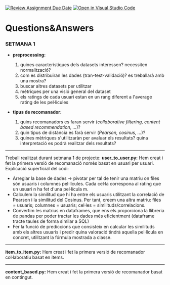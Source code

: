 [![Review Assignment Due Date](https://classroom.github.com/assets/deadline-readme-button-22041afd0340ce965d47ae6ef1cefeee28c7c493a6346c4f15d667ab976d596c.svg)](https://classroom.github.com/a/USx538Ll) [![Open in Visual Studio Code](https://classroom.github.com/assets/open-in-vscode-2e0aaae1b6195c2367325f4f02e2d04e9abb55f0b24a779b69b11b9e10269abc.svg)](https://classroom.github.com/online_ide?assignment_repo_id=17282840&assignment_repo_type=AssignmentRepo)

# Questions&Answers

### **SETMANA 1**
- **preprocessing:**
    1. quines característiques dels datasets interessen? necessiten normalització?
    2. com es distribuiran les dades (tran-test-validació)? es treballarà amb una mostra?
    3. buscar altres datasets per utilitzar
    4. mètriques per una visió general del dataset
    5. els ratings de cada usuari estan en un rang diferent a l'average rating de les pel·licules

- **tipus de recomanador:**
    1. quins recomanadors es faran servir (*collaborative filtering, content based recommendation, ...*)?
    2. quin tipus de distància es farà servir (*Pearson, cosinus, ...*)?
    3. quines mètriques s'utilitzaràn per avaluar els resultats? quina interpretació es podrà realitzar dels resultats?

---
Treball realitzat durant setmana 1 de projecte:
**user_to_user.py:**
Hem creat i fet la primera versió de recomanació només basat en usuari per usuari. 
Explicació superficial del codi:
- Arreglar la base de dades -> pivotar per tal de tenir una matriu on files són usuaris i columnes pel·lícules. Cada cel·la correspona al rating que un usuari n ha fet d'una pel·lícula m.
- Calculem la similitud que hi ha entre els usuaris utilitzant la correlació de Pearson i la similitud del Cosinus. Per tant, creem una altra matriu: files = usuaris; columnes = usuaris; cel·les = similituds/correlacions.
- Convertim les matrius en dataframes, que ens els proporciona la llibreria de pandas per poder tractar les dades més eficientment (dataframe tracte taules de forma similar a SQL)
- Fer la funció de prediccions que consisteix en calcular les similituds amb els altres usuaris i predir quina valoració tindrà aquella pel·lícula en concret, utilitzant la fórmula mostrada a classe. 

---
**item_to_item.py:**
Hem creat i fet la primera versió de recomanador col·laboratiu basat en items. 

---
**content_based.py:**
Hem creat i fet la primera versió de recomanador basat en contingut. 




